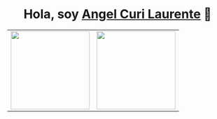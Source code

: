 <div align="center">
<h1 align="center">Hola, soy <a href="https://aristi.dev">Angel Curi Laurente</a> 👋</h1>
</div>

<p align="center">
  <a href="https://github.com/AngelFox24">
    <table>
      <tr>
        <td><img height="180em" src="https://github-readme-stats-eight-theta.vercel.app/api?username=AngelFox24&show_icons=true&theme=algolia&include_all_commits=true&count_private=true"/></td>
        <td><img height="180em" src="https://github-readme-stats-eight-theta.vercel.app/api/top-langs/?username=AngelFox24&layout=compact&langs_count=8&theme=algolia"/></td>
      </tr>
    </table>
  </a>
</p>
